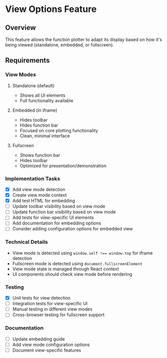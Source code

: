 # View Options Feature

## Overview
This feature allows the function plotter to adapt its display based on how it's being viewed (standalone, embedded, or fullscreen).

## Requirements

### View Modes
1. Standalone (default)
   - Shows all UI elements
   - Full functionality available

2. Embedded (in iframe)
   - Hides toolbar
   - Hides function bar
   - Focused on core plotting functionality
   - Clean, minimal interface

3. Fullscreen
   - Shows function bar
   - Hides toolbar
   - Optimized for presentation/demonstration

### Implementation Tasks
- [x] Add view mode detection
- [x] Create view mode context
- [x] Add test HTML for embedding
- [ ] Update toolbar visibility based on view mode
- [ ] Update function bar visibility based on view mode
- [ ] Add tests for view-specific UI elements
- [ ] Add documentation for embedding options
- [ ] Consider adding configuration options for embedded view

### Technical Details
- View mode is detected using `window.self !== window.top` for iframe detection
- Fullscreen mode is detected using `document.fullscreenElement`
- View mode state is managed through React context
- UI components should check view mode before rendering

### Testing
- [x] Unit tests for view detection
- [ ] Integration tests for view-specific UI
- [ ] Manual testing in different view modes
- [ ] Cross-browser testing for fullscreen support

### Documentation
- [ ] Update embedding guide
- [ ] Add view mode configuration options
- [ ] Document view-specific features 